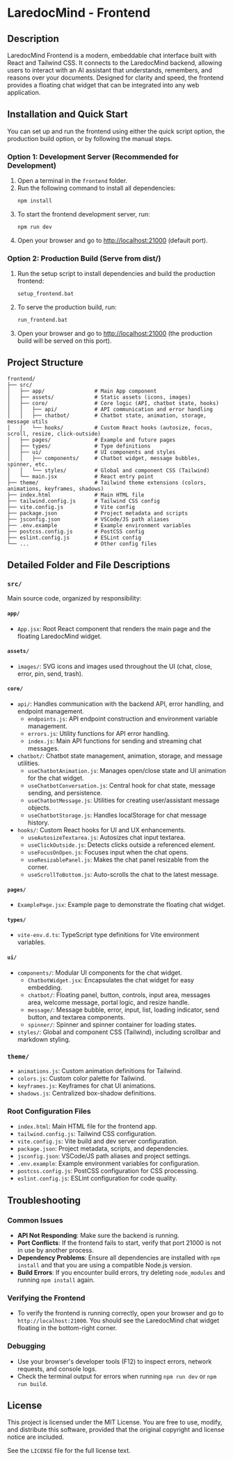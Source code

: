 # LaredocMind - Frontend

## Description

LaredocMind Frontend is a modern, embeddable chat interface built with React and Tailwind CSS. It connects to the LaredocMind backend, allowing users to interact with an AI assistant that understands, remembers, and reasons over your documents. Designed for clarity and speed, the frontend provides a floating chat widget that can be integrated into any web application.

## Installation and Quick Start

You can set up and run the frontend using either the quick script option, the production build option, or by following the manual steps.

### Option 1: Development Server (Recommended for Development)

1. Open a terminal in the `frontend` folder.
2. Run the following command to install all dependencies:
   ```sh
   npm install
   ```
3. To start the frontend development server, run:
   ```sh
   npm run dev
   ```
4. Open your browser and go to [http://localhost:21000](http://localhost:21000) (default port).

### Option 2: Production Build (Serve from dist/)

1. Run the setup script to install dependencies and build the production frontend:
   ```sh
   setup_frontend.bat
   ```
2. To serve the production build, run:
   ```sh
   run_frontend.bat
   ```
3. Open your browser and go to [http://localhost:21000](http://localhost:21000) (the production build will be served on this port).

## Project Structure

```
frontend/
├── src/
│   ├── app/                # Main App component
│   ├── assets/             # Static assets (icons, images)
│   ├── core/               # Core logic (API, chatbot state, hooks)
│   │   ├── api/            # API communication and error handling
│   │   ├── chatbot/        # Chatbot state, animation, storage, message utils
│   │   └── hooks/          # Custom React hooks (autosize, focus, scroll, resize, click-outside)
│   ├── pages/              # Example and future pages
│   ├── types/              # Type definitions
│   ├── ui/                 # UI components and styles
│   │   ├── components/     # Chatbot widget, message bubbles, spinner, etc.
│   │   └── styles/         # Global and component CSS (Tailwind)
│   └── main.jsx            # React entry point
├── theme/                  # Tailwind theme extensions (colors, animations, keyframes, shadows)
├── index.html              # Main HTML file
├── tailwind.config.js      # Tailwind CSS config
├── vite.config.js          # Vite config
├── package.json            # Project metadata and scripts
├── jsconfig.json           # VSCode/JS path aliases
├── .env.example            # Example environment variables
├── postcss.config.js       # PostCSS config
├── eslint.config.js        # ESLint config
└── ...                     # Other config files
```

## Detailed Folder and File Descriptions

### `src/`

Main source code, organized by responsibility:

#### `app/`

- `App.jsx`: Root React component that renders the main page and the floating LaredocMind widget.

#### `assets/`

- `images/`: SVG icons and images used throughout the UI (chat, close, error, pin, send, trash).

#### `core/`

- `api/`: Handles communication with the backend API, error handling, and endpoint management.
  - `endpoints.js`: API endpoint construction and environment variable management.
  - `errors.js`: Utility functions for API error handling.
  - `index.js`: Main API functions for sending and streaming chat messages.
- `chatbot/`: Chatbot state management, animation, storage, and message utilities.
  - `useChatbotAnimation.js`: Manages open/close state and UI animation for the chat widget.
  - `useChatbotConversation.js`: Central hook for chat state, message sending, and persistence.
  - `useChatbotMessage.js`: Utilities for creating user/assistant message objects.
  - `useChatbotStorage.js`: Handles localStorage for chat message history.
- `hooks/`: Custom React hooks for UI and UX enhancements.
  - `useAutosizeTextarea.js`: Autosizes chat input textarea.
  - `useClickOutside.js`: Detects clicks outside a referenced element.
  - `useFocusOnOpen.js`: Focuses input when the chat opens.
  - `useResizablePanel.js`: Makes the chat panel resizable from the corner.
  - `useScrollToBottom.js`: Auto-scrolls the chat to the latest message.

#### `pages/`

- `ExamplePage.jsx`: Example page to demonstrate the floating chat widget.

#### `types/`

- `vite-env.d.ts`: TypeScript type definitions for Vite environment variables.

#### `ui/`

- `components/`: Modular UI components for the chat widget.
  - `ChatbotWidget.jsx`: Encapsulates the chat widget for easy embedding.
  - `chatbot/`: Floating panel, button, controls, input area, messages area, welcome message, portal logic, and resize handle.
  - `message/`: Message bubble, error, input, list, loading indicator, send button, and textarea components.
  - `spinner/`: Spinner and spinner container for loading states.
- `styles/`: Global and component CSS (Tailwind), including scrollbar and markdown styling.

### `theme/`

- `animations.js`: Custom animation definitions for Tailwind.
- `colors.js`: Custom color palette for Tailwind.
- `keyframes.js`: Keyframes for chat UI animations.
- `shadows.js`: Centralized box-shadow definitions.

### Root Configuration Files

- `index.html`: Main HTML file for the frontend app.
- `tailwind.config.js`: Tailwind CSS configuration.
- `vite.config.js`: Vite build and dev server configuration.
- `package.json`: Project metadata, scripts, and dependencies.
- `jsconfig.json`: VSCode/JS path aliases and project settings.
- `.env.example`: Example environment variables for configuration.
- `postcss.config.js`: PostCSS configuration for CSS processing.
- `eslint.config.js`: ESLint configuration for code quality.

## Troubleshooting

### Common Issues

- **API Not Responding**: Make sure the backend is running.
- **Port Conflicts**: If the frontend fails to start, verify that port 21000 is not in use by another process.
- **Dependency Problems**: Ensure all dependencies are installed with `npm install` and that you are using a compatible Node.js version.
- **Build Errors**: If you encounter build errors, try deleting `node_modules` and running `npm install` again.

### Verifying the Frontend

- To verify the frontend is running correctly, open your browser and go to `http://localhost:21000`. You should see the LaredocMind chat widget floating in the bottom-right corner.

### Debugging

- Use your browser's developer tools (F12) to inspect errors, network requests, and console logs.
- Check the terminal output for errors when running `npm run dev` or `npm run build`.

## License

This project is licensed under the MIT License. You are free to use, modify, and distribute this software, provided that the original copyright and license notice are included.

See the `LICENSE` file for the full license text.

